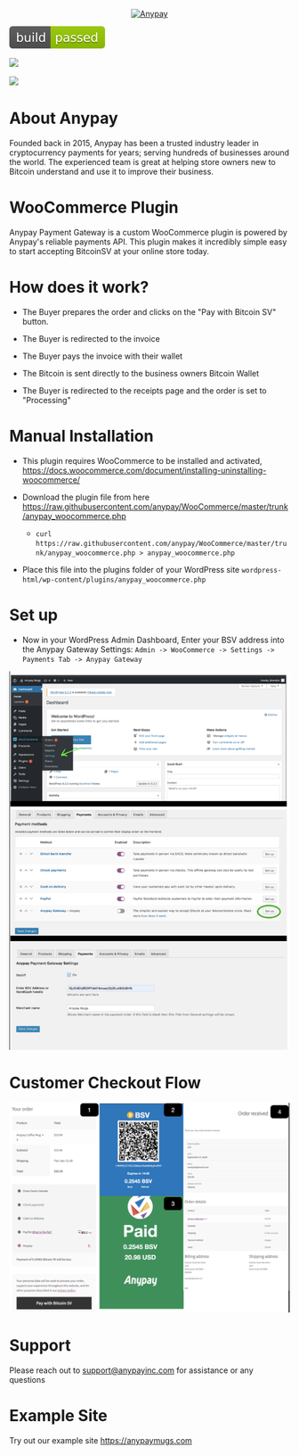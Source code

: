 <p align="center"><a href="https://anypayinc.com/"><img src="https://i0.wp.com/anypayinc.com/wp-content/uploads/2019/02/anypay_1024x400light.jpg" alt="Anypay"></a></p>
<p><img src="./assets/build-pass.svg"></p>
<p><img src="https://img.shields.io/badge/Maintained%3F-yes-green.svg"></p>
<p><a href="https://t.me/joinchat/A5Pku0jSwq0GCaQJP3MqZg"><img src="https://patrolavia.github.io/telegram-badge/chat.png"></a></p>

# About Anypay 

Founded back in 2015, Anypay has been a trusted industry leader in cryptocurrency payments for years; serving hundreds of businesses around the world. The experienced team is great at helping store owners new to Bitcoin understand and use it to improve their business.      

# WooCommerce Plugin

Anypay Payment Gateway is a custom WooCommerce plugin is powered by Anypay's reliable payments API.  This plugin makes it incredibly simple easy to start accepting BitcoinSV at your online store today.

# How does it work?

* The Buyer prepares the order and clicks on the "Pay with Bitcoin SV" button.

* The Buyer is redirected to the invoice 

* The Buyer pays the invoice with their wallet 

* The Bitcoin is sent directly to the business owners Bitcoin Wallet

* The Buyer is redirected to the receipts page and the order is set to "Processing"

# Manual Installation 

* This plugin requires WooCommerce to be installed and activated, <https://docs.woocommerce.com/document/installing-uninstalling-woocommerce/>

* Download the plugin file from here <https://raw.githubusercontent.com/anypay/WooCommerce/master/trunk/anypay_woocommerce.php> 

  - `curl https://raw.githubusercontent.com/anypay/WooCommerce/master/trunk/anypay_woocommerce.php > anypay_woocommerce.php` 

* Place this file into the plugins folder of your WordPress site `wordpress-html/wp-content/plugins/anypay_woocommerce.php`


# Set up 

* Now in your WordPress Admin Dashboard, Enter your BSV address into the Anypay Gateway Settings: `Admin -> WooCommerce -> Settings -> Payments Tab -> Anypay Gateway`

<p><img src="./assets/setup.png"></p>


# Customer Checkout Flow 

<p><img src="./assets/workflow.png"></p>


# Support 

Please reach out to <support@anypayinc.com> for assistance or any questions

# Example Site 

<p>Try out our example site <a href="https://anypaymugs.com">https://anypaymugs.com</a></p>
